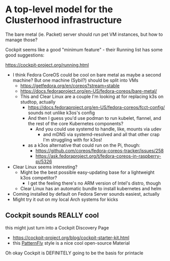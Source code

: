 # A top-level model for the Clusterhood infrastructure

The bare metal (ie. Packet) server should run pet VM instances, but how to manage those?

Cockpit seems like a good "minimum feature" - their Running list has some good suggestions:

https://cockpit-project.org/running.html

- I think Fedora CoreOS could be cool on bare metal as maybe a second machine? But one machine (Sybil?) should be split into VMs
  - https://getfedora.org/en/coreos?stream=stable
  - https://docs.fedoraproject.org/en-US/fedora-coreos/bare-metal/
  - This and Clear Linux are a couple I'm looking at for replacing k3s on studtop, actually
    - https://docs.fedoraproject.org/en-US/fedora-coreos/fcct-config/ sounds not unlike k3os's config
    - And then I guess you'd use podman to run kubelet, flannel, and the rest of the core Kubernetes components?
      - And you could use systemd to handle, like, mounts via udev
        - and mDNS via systemd-resolved and all that other crap I'm struggling with for k3os!
    - as a k3os alternative that could run on the Pi, though:
      - https://github.com/coreos/fedora-coreos-tracker/issues/258
      - https://ask.fedoraproject.org/t/fedora-coreos-in-raspberry-pi/5326
- Clear Linux seems interesting?
  - Might be the best possible easy-updating base for a lightweight k3os competitor?
    - I get the feeling there's no ARM version of Intel's distro, though
  - Clear Linux has an automatic bundle to install kubernetes and helm
- Coming installed by default on Fedora Server sounds easiest, actually
- Might try it out on my local Arch systems for kicks

## Cockpit sounds REALLY cool

this might just turn into a Cockpit Discovery Page

- https://cockpit-project.org/blog/cockpit-starter-kit.html
- this [PatternFly](http://www.patternfly.org/) style is a nice cool open-source Material

Oh okay Cockpit is DEFINITELY going to be the basis for printacle
